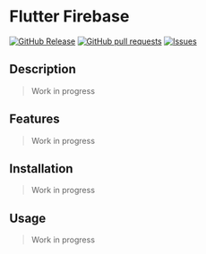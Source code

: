# Flutter Firebase
[![GitHub Release](https://img.shields.io/github/release/zjayers/flutter.firebase.svg?style=flat)](https://github.com/zjayers/flutter.firebase/releases)
[![GitHub pull requests](https://img.shields.io/github/issues-pr/zjayers/flutter.firebase.svg?style=flat)](https://github.com/zjayers/flutter.firebase/pulls)
[![Issues](https://img.shields.io/github/issues-raw/zjayers/flutter.firebase.svg?maxAge=25000)](https://github.com/zjayers/flutter.firebase/issues)

## Description

> Work in progress

## Features

> Work in progress

## Installation

> Work in progress

## Usage

> Work in progress
